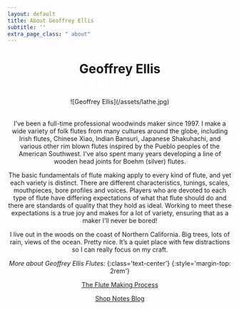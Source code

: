 ```yaml
---
layout: default
title: About Geoffrey Ellis
subtitle: ''
extra_page_class: " about"
---
```


<header id="page-title">
  <h1 class="text-center">Geoffrey Ellis<br/><small style="color:white">a Biography</small></h1>

  <div markdown="1" class="about-content">

<figure class="post-image" style="margin-bottom: 2rem" markdown="1">
![Geoffrey Ellis](/assets/lathe.jpg)
</figure>

I’ve been a full-time professional woodwinds maker since 1997.  I make a wide variety of folk flutes from many cultures around the globe, including Irish flutes, Chinese Xiao, Indian Bansuri, Japanese Shakuhachi, and various other rim blown flutes inspired by the Pueblo peoples of the American Southwest.  I’ve also spent many years developing a line of wooden head joints for Boehm (silver) flutes.

The basic fundamentals of flute making apply to every kind of flute, and yet each variety is distinct.  There are different characteristics, tunings, scales, mouthpieces, bore profiles and voices.  Players who are devoted to each type of flute have differing expectations of what that flute should do and there are standards of quality that they hold as ideal.  Working to meet these expectations is a true joy and makes for a lot of variety, ensuring that as a maker I’ll never be bored!

I live out in the woods on the coast of Northern California.  Big trees, lots of rain, views of the ocean.  Pretty nice.  It’s a quiet place with few distractions so I can really focus on my craft.

_More about Geoffrey Ellis Flutes:_
{:class='text-center'}
{:style='margin-top: 2rem'}

<p class="text-center"><a href="/process" class="button white hollow">The Flute Making Process</a></p>

<p class="text-center"><a href="/blog" class="button white hollow">Shop Notes Blog</a></p>

  </div>
</header>
